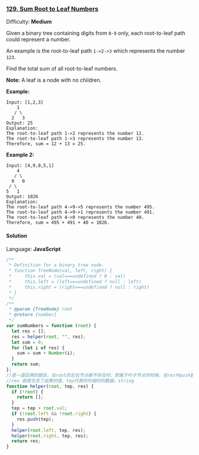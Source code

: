 ### [129\. Sum Root to Leaf Numbers](https://leetcode.com/problems/sum-root-to-leaf-numbers/)

Difficulty: **Medium**

Given a binary tree containing digits from `0-9` only, each root-to-leaf path could represent a number.

An example is the root-to-leaf path `1->2->3` which represents the number `123`.

Find the total sum of all root-to-leaf numbers.

**Note:** A leaf is a node with no children.

**Example:**

```
Input: [1,2,3]
    1
   / \
  2   3
Output: 25
Explanation:
The root-to-leaf path 1->2 represents the number 12.
The root-to-leaf path 1->3 represents the number 13.
Therefore, sum = 12 + 13 = 25.
```

**Example 2:**

```
Input: [4,9,0,5,1]
    4
   / \
  9   0
 / \
5   1
Output: 1026
Explanation:
The root-to-leaf path 4->9->5 represents the number 495.
The root-to-leaf path 4->9->1 represents the number 491.
The root-to-leaf path 4->0 represents the number 40.
Therefore, sum = 495 + 491 + 40 = 1026.
```

#### Solution

Language: **JavaScript**

```javascript
/**
 * Definition for a binary tree node.
 * function TreeNode(val, left, right) {
 *     this.val = (val===undefined ? 0 : val)
 *     this.left = (left===undefined ? null : left)
 *     this.right = (right===undefined ? null : right)
 * }
 */
/**
 * @param {TreeNode} root
 * @return {number}
 */
var sumNumbers = function (root) {
  let res = [];
  res = helper(root, "", res);
  let sum = 0;
  for (let i of res) {
    sum = sum + Number(i);
  }
  return sum;
};
//是一道回溯的题目，当root的左右节点都不存在时，即属于叶子节点的时候，往res中push数据，
//res 就是包含了结果的值，tep代表的时临时的数据，string
function helper(root, tep, res) {
  if (!root) {
    return [];
  }
  tep = tep + root.val;
  if (!root.left && !root.right) {
    res.push(tep);
  }
  helper(root.left, tep, res);
  helper(root.right, tep, res);
  return res;
}
```
